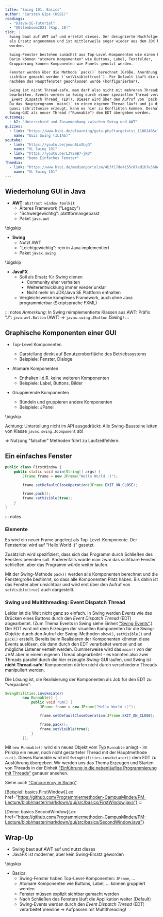 ```yaml
---
title: "Swing 101: Basics"
author: "Carsten Gips (HSBI)"
readings:
  - "@Java-SE-Tutorial"
  - "@Ullenboom2021 [Kap. 18]"
tldr: |
  Swing baut auf AWT auf und ersetzt dieses. Der designierte Nachfolger JavaFX wurde nie wirklich
  als Ersatz angenommen und ist mittlerweile sogar wieder aus dem JDK bzw. der Java SE herausgenommen
  worden.

  Swing-Fenster bestehen zunächst aus Top-Level-Komponenten wie einem Frame oder einem Dialog.
  Darin können "atomare Komponenten" wie Buttons, Label, Textfelder, ... eingefügt werden. Zur
  Gruppierung können Komponenten wie Panels genutzt werden.

  Fenster werden über die Methode `pack()` berechnet (Größe, Anordnung) und müssen explizit
  sichtbar gemacht werden (`setVisible(true)`). Per Default läuft die Anwendung weiter,
  nachdem das Hauptfenster geschlossen wurde (konfigurierbar).

  Swing ist nicht Thread-safe, man darf also nicht mit mehreren Threads parallel die Komponenten
  bearbeiten. Events werden in Swing durch einen speziellen Thread verarbeitet, dem sogenannten
  _Event Dispatch Thread_ (EDT). Dieser wird über den Aufruf von `pack()` automatisch gestartet.
  Da das Hauptprogramm `main()` in einem eigenen Thread läuft und ja die ganzen Komponenten
  quasi schrittweise erzeugt, kann es hier zu Konflikten kommen. Deshalb sollte das Erzeugen der
  Swing-GUI als neuer Thread ("Runnable") dem EDT übergeben werden.
outcomes:
  - k2: "Unterschied und Zusammenhang zwischen Swing und AWT"
quizzes:
  - link: "https://www.hsbi.de/elearning/goto.php?target=tst_1106248&client_id=FH-Bielefeld"
    name: "Quiz Swing (ILIAS)"
youtube:
  - link: "https://youtu.be/ynwu6LuSLgQ"
    name: "VL Swing 101"
  - link: "https://youtu.be/L3Y2mB7-jRQ"
    name: "Demo Einfaches Fenster"
fhmedia:
  - link: "https://www.hsbi.de/medienportal/m/4b3f17de4155c07ed1b7e568d19eea47a865912d93a68adba04f22601c0c509034d5328f3e66131bbfdb8fe31c2a23bf95d67a3df57e3df4e548612d9f4bfd16"
    name: "VL Swing 101"
---
```



## Wiederholung GUI in Java

*   **AWT**: `abstract window toolkit`
    *   Älteres Framework ("Legacy")
    *   "Schwergewichtig": plattformangepasst
    *   Paket `java.awt`

\bigskip

*   **Swing**
    *   Nutzt AWT
    *   "Leichtgewichtig": rein in Java implementiert
    *   Paket `javax.swing`

\bigskip

*   **JavaFX**
    *   Soll als Ersatz für Swing dienen
        *   Community eher verhalten
        *   Weiterentwicklung immer wieder unklar
        *   Nicht mehr im JDK/Java SE Plattform enthalten
    *   Vergleichsweise komplexes Framework, auch ohne Java programmierbar
        (Skriptsprache FXML)

::: notes
_Anmerkung_: In Swing reimplementierte Klassen aus AWT:
Präfix "J": `java.awt.Button` (AWT) => `javax.swing.JButton` (Swing)
:::


## Graphische Komponenten einer GUI

*   Top-Level Komponenten
    *   Darstellung direkt auf Benutzeroberfläche des Betriebssystems
    *   Beispiele: Fenster, Dialoge

*   Atomare Komponenten
    *   Enthalten i.d.R. keine weiteren Komponenten
    *   Beispiele: Label, Buttons, Bilder

*   Gruppierende Komponenten
    *   Bündeln und gruppieren andere Komponenten
    *   Beispiele: JPanel

\bigskip

Achtung:
Unterteilung nicht im API ausgedrückt: Alle Swing-Bausteine leiten von
Klasse `javax.swing.JComponent` ab!

=> Nutzung "falscher" Methoden führt zu Laufzeitfehlern.


## Ein einfaches Fenster

```java
public class FirstWindow {
    public static void main(String[] args) {
        JFrame frame = new JFrame("Hello World :)");

        frame.setDefaultCloseOperation(JFrame.EXIT_ON_CLOSE);

        frame.pack();
        frame.setVisible(true);
    }
}
```

::: notes
### Elemente

Es wird ein neuer Frame angelegt als Top-Level-Komponente. Der Fenstertitel wird auf "Hello World :)"
gesetzt.

Zusätzlich wird spezifiziert, dass sich das Programm durch Schließen des Fensters beenden soll.
Anderenfalls würde man zwar das sichtbare Fenster schließen, aber das Programm würde weiter laufen.

Mit der Swing-Methode `pack()` werden alle Komponenten berechnet und die Fenstergröße bestimmt, so dass
alle Komponenten Platz haben. Bis dahin ist das Fenster aber unsichtbar und wird erst über den Aufruf
von `setVisible(true)` auch dargestellt.

### Swing und Multithreading: Event Dispatch Thread

Leider ist die Welt nicht ganz so einfach. In Swing werden Events wie das Drücken eines Buttons
durch den _Event Dispatch Thread_ (EDT) abgearbeitet. (Zum Thema Events in Swing siehe Einheit
["Swing Events"](events.md).) Der EDT wird mit dem Erzeugen der
visuellen Komponenten für die Swing-Objekte durch den Aufruf der Swing-Methoden `show()`,
`setVisible()` und `pack()` erstellt. Bereits beim Realisieren der Komponenten könnten diese
Events auslösen, die dann durch den EDT verarbeitet werden und an mögliche Listener verteilt
werden. Dummerweise wird das `main()` von der JVM aber in einem eigenen Thread abgearbeitet - es
könnten also zwei Threads parallel durch die hier erzeugte Swing-GUI laufen, und Swing ist
**nicht Thread-safe**! Komponenten dürfen nicht durch verschiedene Threads manipuliert werden.

Die Lösung ist, die Realisierung der Komponenten als Job für den EDT zu "verpacken":

```java
SwingUtilities.invokeLater(
        new Runnable() {
            public void run() {
                JFrame frame = new JFrame("Hello World :)");

                frame.setDefaultCloseOperation(JFrame.EXIT_ON_CLOSE);

                frame.pack();
                frame.setVisible(true);
            }
        });
```

Mit `new Runnable()` wird ein neues Objekt vom Typ `Runnable` anlegt - im Prinzip ein neuer, noch nicht
gestarteter Thread mit der Hauptmethode `run()`. Dieses Runnable wird mit `SwingUtilities.invokeLater()`
dem EDT zu Ausführung übergeben. Wir werden uns das Thema Erzeugen und Starten von Threads in der Einheit
["Einführung in die nebenläufige Programmierung mit Threads"](../threads/threads-intro.md)
genauer ansehen.

Siehe auch ["Concurrency in Swing"](https://docs.oracle.com/javase/tutorial/uiswing/concurrency/index.html).

[Beispiel: basics.FirstWindow]{.ex href="https://github.com/Programmiermethoden-CampusMinden/PM-Lecture/blob/master/markdown/gui/src/basics/FirstWindow.java"}
:::

[Demo: basics.SecondWindow]{.ex href="https://github.com/Programmiermethoden-CampusMinden/PM-Lecture/blob/master/markdown/gui/src/basics/SecondWindow.java"}


## Wrap-Up

*   Swing baut auf AWT auf und nutzt dieses
*   JavaFX ist moderner, aber kein Swing-Ersatz geworden

\bigskip

*   Basics:
    *   Swing-Fenster haben Top-Level-Komponenten: `JFrame`, ...
    *   Atomare Komponenten wie Buttons, Label, ... können gruppiert werden
    *   Fenster müssen explizit sichtbar gemacht werden
    *   Nach Schließen des Fensters läuft die Applikation weiter (Default)
    *   Swing-Events werden durch den _Event Dispatch Thread_ (EDT) verarbeitet \newline
        => Aufpassen mit Multithreading!
